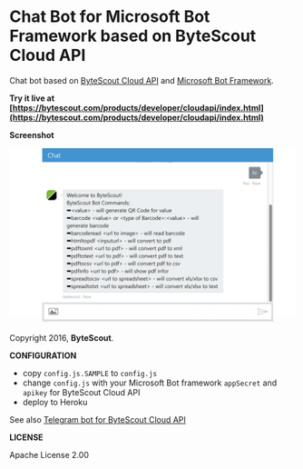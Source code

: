 # Chat Bot for Microsoft Bot Framework based on ByteScout Cloud API

Chat bot based on [ByteScout Cloud API](https://bytescout.com/products/developer/cloudapi/index.html) and [Microsoft Bot Framework](https://github.com/Microsoft/BotBuilder). 

**Try it live at** **[https://bytescout.com/products/developer/cloudapi/index.html](https://bytescout.com/products/developer/cloudapi/index.html)**

**Screenshot**

![screenshot of MS web chat bot](https://github.com/bytescout/Cloud-API-Chat-Bot-For-Microsoft-Framework/blob/master/bytescoutbot-webchat-online.png)

Copyright 2016, **ByteScout**. 


**CONFIGURATION**

- copy `config.js.SAMPLE` to `config.js`
- change `config.js` with your Microsoft Bot framework `appSecret` and `apikey` for ByteScout Cloud API
- deploy to Heroku

See also [Telegram bot for ByteScout Cloud API](https://github.com/bytescout/Cloud-API-Chat-Bot-For-Telegram)

**LICENSE** 

Apache License 2.00
